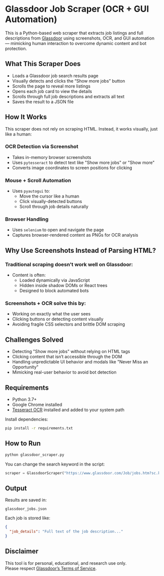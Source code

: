# Glassdoor Job Scraper (OCR + GUI Automation)

This is a Python-based web scraper that extracts job listings and full descriptions from [Glassdoor](https://glassdoor.com) using screenshots, OCR, and GUI automation — mimicking human interaction to overcome dynamic content and bot protection.

## What This Scraper Does

- Loads a Glassdoor job search results page
- Visually detects and clicks the “Show more jobs” button
- Scrolls the page to reveal more listings
- Opens each job card to view the details
- Scrolls through full job descriptions and extracts all text
- Saves the result to a JSON file

## How It Works

This scraper does not rely on scraping HTML. Instead, it works visually, just like a human:

### OCR Detection via Screenshot

- Takes in-memory browser screenshots
- Uses `pytesseract` to detect text like "Show more jobs" or "Show more"
- Converts image coordinates to screen positions for clicking

### Mouse + Scroll Automation

- Uses `pyautogui` to:
  - Move the cursor like a human
  - Click visually-detected buttons
  - Scroll through job details naturally

### Browser Handling

- Uses `selenium` to open and navigate the page
- Captures browser-rendered content as PNGs for OCR analysis

## Why Use Screenshots Instead of Parsing HTML?

### Traditional scraping doesn't work well on Glassdoor:

- Content is often:
  - Loaded dynamically via JavaScript
  - Hidden inside shadow DOMs or React trees
  - Designed to block automated bots

### Screenshots + OCR solve this by:

- Working on exactly what the user sees
- Clicking buttons or detecting content visually
- Avoiding fragile CSS selectors and brittle DOM scraping

## Challenges Solved

- Detecting "Show more jobs" without relying on HTML tags
- Clicking content that isn’t accessible through the DOM
- Handling unpredictable UI behavior and modals like "Never Miss an Opportunity"
- Mimicking real-user behavior to avoid bot detection

## Requirements

- Python 3.7+
- Google Chrome installed
- [Tesseract OCR](https://github.com/tesseract-ocr/tesseract) installed and added to your system path

Install dependencies:

```bash
pip install -r requirements.txt
```

## How to Run

```bash
python glassdoor_scraper.py
```

You can change the search keyword in the script:

```python
scraper = GlassdoorScraper("https://www.glassdoor.com/Job/jobs.htm?sc.keyword=Software%20Engineer")
```

## Output

Results are saved in:

```
glassdoor_jobs.json
```

Each job is stored like:

```json
{
  "job_details": "Full text of the job description..."
}
```

## Disclaimer

This tool is for personal, educational, and research use only.  
Please respect [Glassdoor’s Terms of Service](https://www.glassdoor.com/about/terms.htm).

